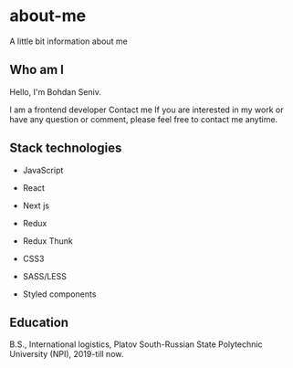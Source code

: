 # about-me
A little bit information about me

Who am I
----------------------------------------------------------------------------------------------------------
Hello, I'm Bohdan Seniv.

I am a frontend developer
Contact me
If you are interested in my work or have any question or comment, please feel free to contact me anytime.

Stack technologies
----------------------------------------------------------------------------------------------------------
* JavaScript

* React

* Next js

* Redux

* Redux Thunk

* CSS3 

* SASS/LESS

* Styled components

Education
----------------------------------------------------------------------------------------------------------
B.S., International logistics, Platov South-Russian State Polytechnic University (NPI), 2019-till now.
